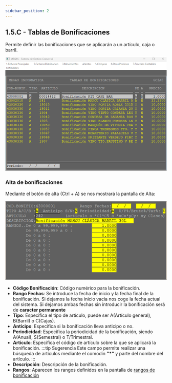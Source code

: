 ```yaml
---
sidebar_position: 2
---
```


## 1.5.C - Tablas de Bonificaciones

Permite definir las bonificaciones que se aplicarán a un artículo, caja o barril.

![Pantalla Bonificacion](../../../../static/assets/Bonificaciones/TablaBonifica.png)

### Alta de bonificaciones

Mediante el botón de alta (Ctrl + A) se nos mostrará la pantalla de Alta:

![Pantalla Alta Bonificaciones](../../../../static/assets/Bonificaciones/TablaBonificaModifi.png)

* **Código Bonificación**: Código numérico para la bonificación.
* **Rango Fechas**: Se introduce la fecha de inicio y la fecha final de la bonificación. Si dejamos la fecha inicio vacia nos coge la fecha actual del sistema.
Si dejamos ambas fechas sin introducir la bonificación será de **caracter permanente**
* **Tipo**: Especifica el tipo de artículo, puede ser A(Artículo general), B(Barril) o C(Cajas).
* **Anticipo**: Especifica si la bonificación lleva anticipo o no.
* **Periodicidad**: Especifica la periodicidad de la bonificación, siendo A(Anual), S(Semestral) o T/Trimestral.
* **Artículo**: Especifica el código de artículo sobre la que se aplicará la bonificación.
:::tip Sugerencia
Este campo permite realizar una búsqueda de artículos mediante el comodín **"*"** y parte del nombre del artículo.
:::
* **Descripción**: Descripción de la bonificación.
* **Rangos**: Aparecen los rangos definidos en la pantalla de [rangos de bonificación](Rangos%20de%20Bonificacion.md)

